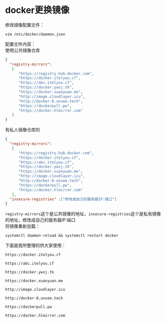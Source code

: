 # docker更换镜像

修改镜像配置文件：
```
vim /etc/docker/daemon.json
```
配置文件内容：  
使用公共镜像仓库
```json
{
  "registry-mirrors":
   [
      "https://registry.hub.docker.com",
      "https://docker.itelyou.cf",
      "https://abc.itelyou.cf",
      "https://docker.ywsj.tk",
      "https://docker.xuanyuan.me",
      "http://image.cloudlayer.icu",
      "http://docker-0.unsee.tech",
      "https://dockerpull.pw",
      "https://docker.hlmirror.com"
   ]
}
```
有私人镜像仓库的
```json
{
  "registry-mirrors":
   [
      "https://registry.hub.docker.com",
      "https://docker.itelyou.cf",
      "https://abc.itelyou.cf",
      "https://docker.ywsj.tk",
      "https://docker.xuanyuan.me",
      "http://image.cloudlayer.icu",
      "http://docker-0.unsee.tech",
      "https://dockerpull.pw",
      "https://docker.hlmirror.com"
   ],
  "insecure-registries" :["修改成自己的服务器IP:端口"]
}
```
`registry-mirrors`这个是公共镜像的地址，`insecure-registries`这个是私有镜像的地址，修改成自己的服务器IP:端口  
将镜像重新加载：
```
systemctl daemon-reload && systemctl restart docker
```

下面是我所整理的供大家使用：
```
https://docker.itelyou.cf
```
```
https://abc.itelyou.cf
```
```
https://docker.ywsj.tk
```
```
https://docker.xuanyuan.me
```
```
http://image.cloudlayer.icu
```
```
http://docker-0.unsee.tech
```
```
https://dockerpull.pw
```
```
https://docker.hlmirror.com
```
